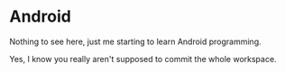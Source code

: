 Android
=======

Nothing to see here, just me starting to learn Android programming.

Yes, I know you really aren't supposed to commit the whole workspace.
